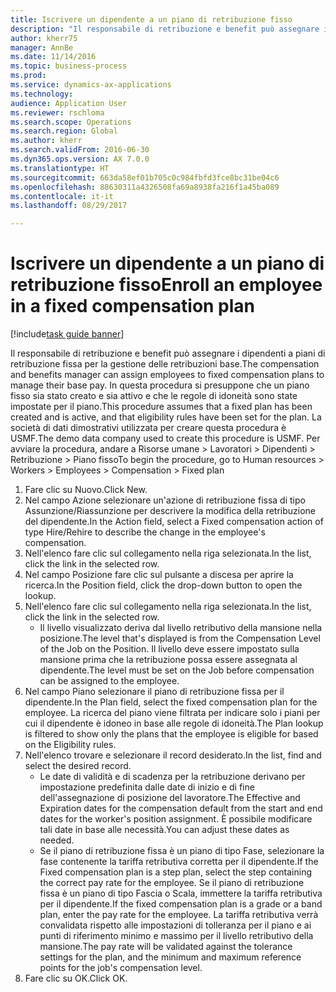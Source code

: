 ```yaml
--- 
title: Iscrivere un dipendente a un piano di retribuzione fisso
description: "Il responsabile di retribuzione e benefit può assegnare i dipendenti a piani di retribuzione fissa per la gestione delle retribuzioni base."
author: kherr75
manager: AnnBe
ms.date: 11/14/2016
ms.topic: business-process
ms.prod: 
ms.service: dynamics-ax-applications
ms.technology: 
audience: Application User
ms.reviewer: rschloma
ms.search.scope: Operations
ms.search.region: Global
ms.author: kherr
ms.search.validFrom: 2016-06-30
ms.dyn365.ops.version: AX 7.0.0
ms.translationtype: HT
ms.sourcegitcommit: 663da58ef01b705c0c984fbfd3fce8bc31be04c6
ms.openlocfilehash: 88630311a4326508fa69a8938fa216f1a45ba089
ms.contentlocale: it-it
ms.lasthandoff: 08/29/2017

---
```

# <a name="enroll-an-employee-in-a-fixed-compensation-plan"></a><span data-ttu-id="78265-103">Iscrivere un dipendente a un piano di retribuzione fisso</span><span class="sxs-lookup"><span data-stu-id="78265-103">Enroll an employee in a fixed compensation plan</span></span>

[!include[task guide banner](../../includes/task-guide-banner.md)]

<span data-ttu-id="78265-104">Il responsabile di retribuzione e benefit può assegnare i dipendenti a piani di retribuzione fissa per la gestione delle retribuzioni base.</span><span class="sxs-lookup"><span data-stu-id="78265-104">The compensation and benefits manager can assign employees to fixed compensation plans to manage their base pay.</span></span> <span data-ttu-id="78265-105">In questa procedura si presuppone che un piano fisso sia stato creato e sia attivo e che le regole di idoneità sono state impostate per il piano.</span><span class="sxs-lookup"><span data-stu-id="78265-105">This procedure assumes that a fixed plan has been created and is active, and that eligibility rules have been set for the plan.</span></span> <span data-ttu-id="78265-106">La società di dati dimostrativi utilizzata per creare questa procedura è USMF.</span><span class="sxs-lookup"><span data-stu-id="78265-106">The demo data company used to create this procedure is USMF.</span></span> <span data-ttu-id="78265-107">Per avviare la procedura, andare a Risorse umane > Lavoratori > Dipendenti > Retribuzione > Piano fisso</span><span class="sxs-lookup"><span data-stu-id="78265-107">To begin the procedure, go to Human resources > Workers > Employees > Compensation > Fixed plan</span></span>

1. <span data-ttu-id="78265-108">Fare clic su Nuovo.</span><span class="sxs-lookup"><span data-stu-id="78265-108">Click New.</span></span>
2. <span data-ttu-id="78265-109">Nel campo Azione selezionare un'azione di retribuzione fissa di tipo Assunzione/Riassunzione per descrivere la modifica della retribuzione del dipendente.</span><span class="sxs-lookup"><span data-stu-id="78265-109">In the Action field, select a Fixed compensation action of type Hire/Rehire to describe the change in the employee's compensation.</span></span>
3. <span data-ttu-id="78265-110">Nell'elenco fare clic sul collegamento nella riga selezionata.</span><span class="sxs-lookup"><span data-stu-id="78265-110">In the list, click the link in the selected row.</span></span>
4. <span data-ttu-id="78265-111">Nel campo Posizione fare clic sul pulsante a discesa per aprire la ricerca.</span><span class="sxs-lookup"><span data-stu-id="78265-111">In the Position field, click the drop-down button to open the lookup.</span></span>
5. <span data-ttu-id="78265-112">Nell'elenco fare clic sul collegamento nella riga selezionata.</span><span class="sxs-lookup"><span data-stu-id="78265-112">In the list, click the link in the selected row.</span></span>
    * <span data-ttu-id="78265-113">Il livello visualizzato deriva dal livello retributivo della mansione nella posizione.</span><span class="sxs-lookup"><span data-stu-id="78265-113">The level that's displayed is from the Compensation Level of the Job on the Position.</span></span> <span data-ttu-id="78265-114">Il livello deve essere impostato sulla mansione prima che la retribuzione possa essere assegnata al dipendente.</span><span class="sxs-lookup"><span data-stu-id="78265-114">The level must be set on the Job before compensation can be assigned to the employee.</span></span>  
6. <span data-ttu-id="78265-115">Nel campo Piano selezionare il piano di retribuzione fissa per il dipendente.</span><span class="sxs-lookup"><span data-stu-id="78265-115">In the Plan field, select the fixed compensation plan for the employee.</span></span> <span data-ttu-id="78265-116">La ricerca del piano viene filtrata per indicare solo i piani per cui il dipendente è idoneo in base alle regole di idoneità.</span><span class="sxs-lookup"><span data-stu-id="78265-116">The Plan lookup is filtered to show only the plans that the employee is eligible for based on the Eligibility rules.</span></span>
7. <span data-ttu-id="78265-117">Nell'elenco trovare e selezionare il record desiderato.</span><span class="sxs-lookup"><span data-stu-id="78265-117">In the list, find and select the desired record.</span></span>
    * <span data-ttu-id="78265-118">Le date di validità e di scadenza per la retribuzione derivano per impostazione predefinita dalle date di inizio e di fine dell'assegnazione di posizione del lavoratore.</span><span class="sxs-lookup"><span data-stu-id="78265-118">The Effective and Expiration dates for the compensation default from the start and end dates for the worker's position assignment.</span></span> <span data-ttu-id="78265-119">È possibile modificare tali date in base alle necessità.</span><span class="sxs-lookup"><span data-stu-id="78265-119">You can adjust these dates as needed.</span></span>  
    * <span data-ttu-id="78265-120">Se il piano di retribuzione fissa è un piano di tipo Fase, selezionare la fase contenente la tariffa retributiva corretta per il dipendente.</span><span class="sxs-lookup"><span data-stu-id="78265-120">If the Fixed compensation plan is a step plan, select the step containing the correct pay rate for the employee.</span></span> <span data-ttu-id="78265-121">Se il piano di retribuzione fissa è un piano di tipo Fascia o Scala, immettere la tariffa retributiva per il dipendente.</span><span class="sxs-lookup"><span data-stu-id="78265-121">If the fixed compensation plan is a grade or a band plan, enter the pay rate for the employee.</span></span> <span data-ttu-id="78265-122">La tariffa retributiva verrà convalidata rispetto alle impostazioni di tolleranza per il piano e ai punti di riferimento minimo e massimo per il livello retributivo della mansione.</span><span class="sxs-lookup"><span data-stu-id="78265-122">The pay rate will be validated against the tolerance settings for the plan, and the minimum and maximum reference points for the job's compensation level.</span></span>  
8. <span data-ttu-id="78265-123">Fare clic su OK.</span><span class="sxs-lookup"><span data-stu-id="78265-123">Click OK.</span></span>


